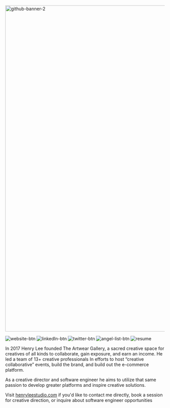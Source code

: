 # 

<a href = "https://henrylee.studio/"><a href = "https://henrylee.studio/">
<img width="1032" alt="github-banner-2" src="https://user-images.githubusercontent.com/101936420/171940001-352d1d91-92a6-410d-b768-c22ceebf646d.png"
alt = "Portfolio" alt = "Portfolio"></a>

![website-btn](https://user-images.githubusercontent.com/101936420/172000054-7df36c23-7223-488f-8ecd-9f6bb4a79ff4.png)
![linkedIn-btn](https://user-images.githubusercontent.com/101936420/172000064-68bffe39-7735-44bf-8b9e-5228913c5eed.png)
![twitter-btn](https://user-images.githubusercontent.com/101936420/172000066-76823694-4946-4c18-9b6c-866c9428a49c.png)
![angel-list-btn](https://user-images.githubusercontent.com/101936420/172000074-c75d3108-337c-4756-8a45-f05912613242.png)
![resume](https://user-images.githubusercontent.com/101936420/172000081-20e4d8e7-7785-4e19-94a9-4be5cf40506c.png)


In 2017 Henry Lee founded The Artwear Gallery, a sacred creative space for creatives of all kinds to collaborate, gain exposure, and earn an income. He led a team of 13+ creative professionals In efforts to host “creative collaborative” events, build the brand, and build out the e-commerce platform.

As a creative director and software engineer he aims to utilize that same passion to develop greater platforms and inspire creative solutions.

Visit <a href = "https://henrylee.studio/">henryleestudio.com</a> if you'd like to contact me directly, book a session for creative direction, or inquire about software engineer opportunities

